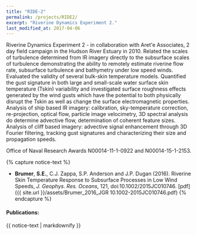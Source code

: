 ```yaml
---
title: "RIDE-2"
permalink: /projects/RIDE2/
excerpt: "Riverine Dynamics Experiment 2."
last_modified_at: 2017-04-06
---
```


Riverine Dynamics Experiment 2 - in collaboration with Aret\'e Associates, 2 day field campaign in the Hudson River Estuary in 2010. Related the scales of turbulence determined from IR imagery directly to the subsurface scales of turbulence demonstrating the ability to remotely estimate riverine flow rate, subsurface turbulence and bathymetry under low speed winds. Evaluated the validity of several bulk-skin temperature models. Quantified the gust signature in both large and small-scale water surface skin temperature (Tskin) variability and investigated surface roughness effects generated by the wind gusts which have the potential to both physically disrupt the Tskin as well as change the surface electromagnetic properties. Analysis of ship based IR imagery: calibration, sky-temperature correction, re-projection, optical flow, particle image velocimetry, 3D spectral analysis do determine advective flow, determination of coherent feature sizes. Analysis of cliff based imagery: advective signal enhancement through 3D Fourier filtering, tracking gust signatures and characterizing their size and propagation speeds. 

Office of Naval Research Awards N00014-11-1-0922 and N00014-15-1-2153.


{% capture notice-text %}
*  **Brumer**, **S.E.**, C.J. Zappa, S.P. Anderson and J.P. Dugan (2016). Riverine Skin Temperature Response to Subsurface Processes in Low Wind Speeds, *J. Geophys. Res. Oceans*, 121, doi:10.1002/2015JC010746. [pdf]({{ site.url }}/assets/Brumer_2016_JGR 10.1002-2015JC010746.pdf)
{% endcapture %}

<div class="notice--info">
  <h4>Publications:</h4>
  {{ notice-text | markdownify }}
</div>